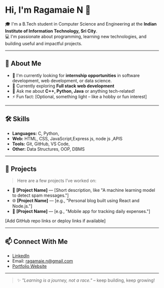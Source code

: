 # Hi, I'm Ragamaie N 👋

🎓 I'm a B.Tech student in Computer Science and Engineering at the **Indian Institute of Information Technology, Sri City**.  
💻 I'm passionate about programming, learning new technologies, and building useful and impactful projects.

---

## 🚀 About Me

- 🔭 I'm currently looking for **internship opportunities** in software development, web development, or data science.
- 🌱 Currently exploring **Full stack web development**
- 💬 Ask me about **C++, Python, Java** or anything tech-related!
- ⚡ Fun fact: [Optional, something light – like a hobby or fun interest]

---

## 🛠️ Skills

- **Languages:** C, Python, 
- **Web:** HTML, CSS, JavaScript,Express js, node js ,APIS
- **Tools:** Git, GitHub, VS Code, 
- **Other:**  Data Structures, OOP, DBMS

---

## 📁 Projects

> Here are a few projects I’ve worked on:

- 🧠 **[Project Name]** — [Short description, like "A machine learning model to detect spam messages."]
- 🌐 **[Project Name]** — [e.g., "Personal blog built using React and Node.js."]
- 📱 **[Project Name]** — [e.g., "Mobile app for tracking daily expenses."]

[Add GitHub repo links or deploy links if available]

---

## 📫 Connect With Me

- [LinkedIn](#)  
- Email: ragamaie.n@gmail.com 
- [Portfolio Website](#) 

---

> ✨ *"Learning is a journey, not a race."* – keep building, keep growing!


<!---
Ragamaie-Nagineni/Ragamaie-Nagineni is a ✨ special ✨ repository because its `README.md` (this file) appears on your GitHub profile.
You can click the Preview link to take a look at your changes.
--->
